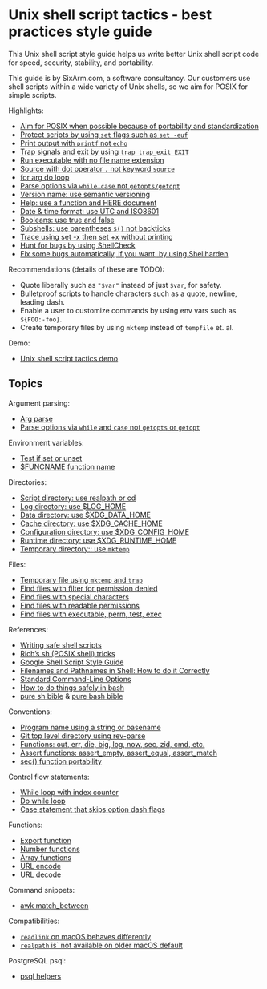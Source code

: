 # Unix shell script tactics - best practices style guide

This Unix shell script style guide helps us write better Unix shell script code for speed, security, stability, and portability.

This guide is by SixArm.com, a software consultancy. Our customers use shell scripts within a wide variety of Unix shells, so we aim for POSIX for simple scripts.

Highlights:

  * [Aim for POSIX when possible because of portability and standardization](doc/aim-for-posix)
  * [Protect scripts by using `set` flags such as `set -euf`](doc/protect-scripts-by-using-set-flags)
  * [Print output with `printf` not `echo`](doc/print-output-with-printf-not-echo)
  * [Trap signals and exit by using `trap trap_exit EXIT`](doc/trap-signals-and-exit)
  * [Run executable with no file name extension](doc/run-executable-with-no-file-name-extension)
  * [Source with dot operator `.` not keyword `source`](doc/source-with-dot-operator-not-keyword-source)
  * [for arg do loop](doc/for-arg-do-loop)
  * [Parse options via `while…case` not `getopts/getopt`](doc/parse-options-via-while-case-not-getopts-or-getopt)
  * [Version name: use semantic versioning](doc/version-name-use-semantic-versioning)
  * [Help: use a function and HERE document](doc/help-use-a-function-and-here-document)
  * [Date &amp; time format: use UTC and ISO8601](doc/date-time-format-use-utc-and-iso8601)
  * [Booleans: use true and false](doc/booleans-use-true-and-false)
  * [Subshells: use parentheses `$()` not backticks](doc/subshells-use-parentheses-not-backticks)
  * [Trace using set -x then set +x without printing](doc/trace-using-set-x-then-set-x-without-printing)
  * [Hunt for bugs by using ShellCheck](https://www.shellcheck.net)
  * [Fix some bugs automatically, if you want, by using Shellharden](https://github.com/anordal/shellharden)


Recommendations (details of these are TODO):

  * Quote liberally such as `"$var"` instead of just `$var`, for safety.
  * Bulletproof scripts to handle characters such as a quote, newline, leading dash.
  * Enable a user to customize commands by using env vars such as `${FOO:-foo}`.
  * Create temporary files by using `mktemp` instead of `tempfile` et. al.
  
Demo:

  * [Unix shell script tactics demo](bin/unix-shell-script-tactics-demo)


## Topics

Argument parsing:

  * [Arg parse](doc/arg-parse)
  * [Parse options via `while` and `case` not `getopts` or `getopt`](doc/parse-options-via-while-case-not-getopts-or-getopt)

Environment variables:

  * [Test if set or unset](doc/environment-variables/test-if-set-or-unset)
  * [$FUNCNAME function name](doc/environment-variables/funcname-function-name)

Directories:

  * [Script directory: use realpath or cd](doc/directories/script-directory-use-realpath-or-cd)
  * [Log directory: use $LOG_HOME](doc/directories/cache-directory-use-log-home)
  * [Data directory: use $XDG_DATA_HOME](doc/directories/data-directory-use-xdg-data-home)
  * [Cache directory: use $XDG_CACHE_HOME](doc/directories/cache-directory-use-xdg-cache-home)
  * [Configuration directory: use $XDG_CONFIG_HOME](doc/directories/configuration-directory-use-xdg-config-home)
  * [Runtime directory: use $XDG_RUNTIME_HOME](doc/directories/runtime-directory-use-xdg-runtime-home)
  * [Temporary directory:: use `mktemp`](doc/directories/temporary-directory-use-mktemp)

Files:

  * [Temporary file using `mktemp` and `trap`](doc/temporary-file-using-mktemp-and-trap)
  * [Find files with filter for permission denied](doc/find-files-with-filter-for-permission-denied)
  * [Find files with special characters](doc/find-files-with-special-characters)
  * [Find files with readable permissions](doc/find-files-with-readable-permissions)
  * [Find files with executable, perm, test, exec](doc/find-files-with-executable-perm-test-exec)

References:

  * [Writing safe shell scripts](https://sipb.mit.edu/doc/safe-shell/)
  * [Rich’s sh (POSIX shell) tricks](http://www.etalabs.net/sh_tricks.html)
  * [Google Shell Script Style Guide](https://google.github.io/styleguide/shell.xml)
  * [Filenames and Pathnames in Shell: How to do it Correctly](http://www.dwheeler.com/essays/filenames-in-shell.html)
  * [Standard Command-Line Options](http://www.tldp.org/LDP/abs/html/standard-options.html)
  * [How to do things safely in bash](https://github.com/anordal/shellharden/blob/master/how_to_do_things_safely_in_bash.md)
  * [pure sh bible](https://github.com/dylanaraps/pure-sh-bible) & [pure bash bible](https://github.com/dylanaraps/pure-bash-bible)

Conventions:

  * [Program name using a string or basename](doc/program-name-using-a-string-or-basename)
  * [Git top level directory using rev-parse](doc/git-top-level-directory-using-rev-parse)
  * [Functions: out, err, die, big, log, now, sec, zid, cmd, etc.](doc/functions-out-err-die-big-log-now-sec-zid-cmd-etc)
  * [Assert functions: assert_empty, assert_equal, assert_match](doc/assert-functions)
  * [sec() function portability](doc/sec-function-portability)

Control flow statements:

  * [While loop with index counter](doc/while-loop-with-index-counter)
  * [Do while loop](doc/do-while-loop)
  * [Case statement that skips option dash flags](doc/case-statement-that-skips-option-dash-flags)

Functions:

  * [Export function](doc/export-function)
  * [Number functions](doc/number-functions)
  * [Array functions](doc/array-functions)
  * [URL encode](doc/url-encode)
  * [URL decode](doc/url-decode)

Command snippets:

  * [awk match_between](doc/awk-match-between)

Compatibilities:

  * [`readlink` on macOS behaves differently](doc/readlink-on-macos-behaves-differently)
  * [`realpath` is` not available on older macOS default](doc/realpath-is-not-available-on-older-macos-default)

PostgreSQL psql:

  * [psql helpers](doc/psql-helpers)
